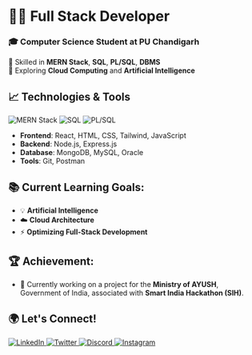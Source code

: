 # 👨‍💻 Full Stack Developer

### 🎓 **Computer Science Student at PU Chandigarh**  
🔧 Skilled in **MERN Stack**, **SQL**, **PL/SQL**, **DBMS**  
🌱 Exploring **Cloud Computing** and **Artificial Intelligence**

## 📈 Technologies & Tools

![MERN Stack](https://img.shields.io/badge/MERN-Stack-blue)
![SQL](https://img.shields.io/badge/SQL-orange)
![PL/SQL](https://img.shields.io/badge/PL/SQL-lightblue)

- **Frontend**: React, HTML, CSS, Tailwind, JavaScript
- **Backend**: Node.js, Express.js
- **Database**: MongoDB, MySQL, Oracle
- **Tools**: Git, Postman

## 📚 Current Learning Goals:
- 💡 **Artificial Intelligence**  
- ☁️ **Cloud Architecture**  
- ⚡ **Optimizing Full-Stack Development**

## 🏆 Achievement:
- 🚀 Currently working on a project for the **Ministry of AYUSH**, Government of India, associated with **Smart India Hackathon (SIH)**.

## 🌍 Let's Connect!

<div>
  <a href="https://www.linkedin.com/in/sania-singla" target="_blank">
    <img src="https://img.shields.io/badge/LinkedIn-Profile-blue?logo=linkedin" alt="LinkedIn" />
  </a>
  <a href="https://x.com/sania_singla" target="_blank">
    <img src="https://img.shields.io/badge/Twitter-Follow-blue?logo=twitter" alt="Twitter" />
  </a>
  <a href="https://discord.com/channels/@sania_singla" target="_blank">
    <img src="https://img.shields.io/badge/Discord-Chat-purple?logo=discord" alt="Discord" />
  </a>
  <a href="https://www.instagram.com/sania__singla" target="_blank">
    <img src="https://img.shields.io/badge/Instagram-Follow-pink?logo=instagram" alt="Instagram" />
  </a>
</div>
